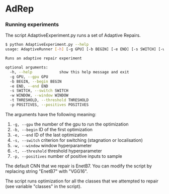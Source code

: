 # AdRep

### Running experiments

The script AdaptiveExperiment.py runs a set of Adaptive Repairs.

```sh
$ python AdaptiveExperiment.py --help
usage: AdaptiveRunner [-h] [-g GPU] [-b BEGIN] [-e END] [-s SWITCH] [-w WINDOW] [-t THRESHOLD] [-p POSITIVES]

Runs an adaptive repair experiment

optional arguments:
  -h, --help            show this help message and exit
  -g GPU, --gpu GPU
  -b BEGIN, --begin BEGIN
  -e END, --end END
  -s SWITCH, --switch SWITCH
  -w WINDOW, --window WINDOW
  -t THRESHOLD, --threshold THRESHOLD
  -p POSITIVES, --positives POSITIVES

```

The arguments have the following meaning:
1. ```-g, --gpu``` the number of the gpu to run the optimization
2. ```-b, --begin``` ID of the first optimization
3. ```-e, --end``` ID of the last optimization
4. ```-s, --switch``` criterion for switching (stagnation or localisation)
5. ```-w, --window``` window hyperparameter
6. ```-t, --threshold``` threshold hyperparameter
7. ```-p, --positives``` number of positive inputs to sample

The default CNN that we repair is EnetB7. You can modify the script by replacing string "EnetB7" with "VGG16".

The script runs optimization for all the classes that we attempted to repair (see variable "classes" in the script).

